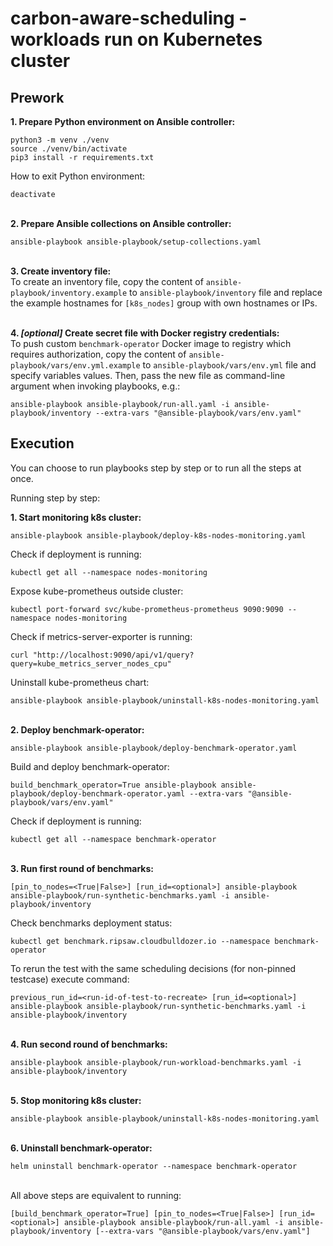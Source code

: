 # carbon-aware-scheduling - workloads run on Kubernetes cluster

## Prework
**1. Prepare Python environment on Ansible controller:**
```shell
python3 -m venv ./venv
source ./venv/bin/activate
pip3 install -r requirements.txt
```

How to exit Python environment:
```shell
deactivate
```

\
**2. Prepare Ansible collections on Ansible controller:**
```shell
ansible-playbook ansible-playbook/setup-collections.yaml
```

\
**3. Create inventory file:**\
To create an inventory file, copy the content of `ansible-playbook/inventory.example` to `ansible-playbook/inventory`
file and replace the example hostnames for `[k8s_nodes]` group with own hostnames or IPs.

\
**4. *[optional]* Create secret file with Docker registry credentials:**\
To push custom `benchmark-operator` Docker image to registry which requires authorization, copy the content
of `ansible-playbook/vars/env.yml.example` to `ansible-playbook/vars/env.yml` file and specify variables values.
Then, pass the new file as command-line argument when invoking playbooks, e.g.:
```shell
ansible-playbook ansible-playbook/run-all.yaml -i ansible-playbook/inventory --extra-vars "@ansible-playbook/vars/env.yaml"
```

## Execution
You can choose to run playbooks step by step or to run all the steps at once.

Running step by step:

**1. Start monitoring k8s cluster:**
```shell
ansible-playbook ansible-playbook/deploy-k8s-nodes-monitoring.yaml
```

Check if deployment is running:
```shell
kubectl get all --namespace nodes-monitoring
```

Expose kube-prometheus outside cluster:
```shell
kubectl port-forward svc/kube-prometheus-prometheus 9090:9090 --namespace nodes-monitoring
```

Check if metrics-server-exporter is running:
```shell
curl "http://localhost:9090/api/v1/query?query=kube_metrics_server_nodes_cpu"
```

Uninstall kube-prometheus chart:
```shell
ansible-playbook ansible-playbook/uninstall-k8s-nodes-monitoring.yaml
```

\
**2. Deploy benchmark-operator:**
```shell
ansible-playbook ansible-playbook/deploy-benchmark-operator.yaml
```

Build and deploy benchmark-operator:
```shell
build_benchmark_operator=True ansible-playbook ansible-playbook/deploy-benchmark-operator.yaml --extra-vars "@ansible-playbook/vars/env.yaml"
```

Check if deployment is running:
```shell
kubectl get all --namespace benchmark-operator
```

\
**3. Run first round of benchmarks:**
```shell
[pin_to_nodes=<True|False>] [run_id=<optional>] ansible-playbook ansible-playbook/run-synthetic-benchmarks.yaml -i ansible-playbook/inventory
```

Check benchmarks deployment status:
```shell
kubectl get benchmark.ripsaw.cloudbulldozer.io --namespace benchmark-operator
```

To rerun the test with the same scheduling decisions (for non-pinned testcase) execute command:
```shell
previous_run_id=<run-id-of-test-to-recreate> [run_id=<optional>] ansible-playbook ansible-playbook/run-synthetic-benchmarks.yaml -i ansible-playbook/inventory
```

\
**4. Run second round of benchmarks:**
```shell
ansible-playbook ansible-playbook/run-workload-benchmarks.yaml -i ansible-playbook/inventory
```

\
**5. Stop monitoring k8s cluster:**
```shell
ansible-playbook ansible-playbook/uninstall-k8s-nodes-monitoring.yaml
```

\
**6. Uninstall benchmark-operator:**
```shell
helm uninstall benchmark-operator --namespace benchmark-operator
```

\
All above steps are equivalent to running:
```shell
[build_benchmark_operator=True] [pin_to_nodes=<True|False>] [run_id=<optional>] ansible-playbook ansible-playbook/run-all.yaml -i ansible-playbook/inventory [--extra-vars "@ansible-playbook/vars/env.yaml"]
```
